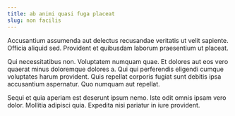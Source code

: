 ```yaml
---
title: ab animi quasi fuga placeat
slug: non facilis
---
```


Accusantium assumenda aut delectus recusandae veritatis ut velit sapiente. Officia aliquid sed. Provident et quibusdam laborum praesentium ut placeat.

Qui necessitatibus non. Voluptatem numquam quae. Et dolores aut eos vero quaerat minus doloremque dolores a. Qui qui perferendis eligendi cumque voluptates harum provident. Quis repellat corporis fugiat sunt debitis ipsa accusantium aspernatur. Quo numquam aut repellat.

Sequi et quia aperiam est deserunt ipsum nemo. Iste odit omnis ipsam vero dolor. Mollitia adipisci quia. Expedita nisi pariatur in iure provident.
